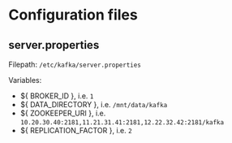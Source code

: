 # Configuration files

## server.properties
 
Filepath: `/etc/kafka/server.properties`

Variables:

- ${ BROKER_ID }, i.e. `1`
- ${ DATA_DIRECTORY }, i.e. `/mnt/data/kafka`
- ${ ZOOKEEPER_URI }, i.e. `10.20.30.40:2181,11.21.31.41:2181,12.22.32.42:2181/kafka`
- ${ REPLICATION_FACTOR }, i.e. `2`
